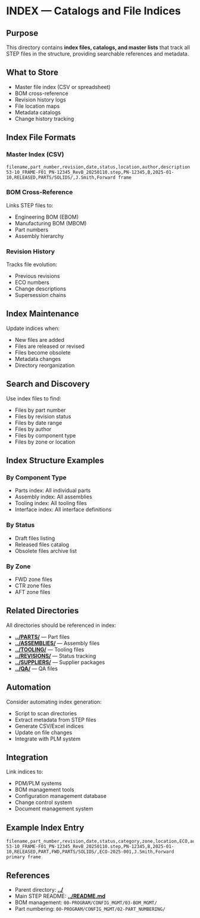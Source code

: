 # INDEX — Catalogs and File Indices

## Purpose

This directory contains **index files, catalogs, and master lists** that track all STEP files in the structure, providing searchable references and metadata.

## What to Store

- Master file index (CSV or spreadsheet)
- BOM cross-reference
- Revision history logs
- File location maps
- Metadata catalogs
- Change history tracking

## Index File Formats

### Master Index (CSV)
```csv
filename,part_number,revision,date,status,location,author,description
53-10_FRAME-F01_PN-12345_RevB_20250110.step,PN-12345,B,2025-01-10,RELEASED,PARTS/SOLIDS/,J.Smith,Forward frame
```

### BOM Cross-Reference
Links STEP files to:
- Engineering BOM (EBOM)
- Manufacturing BOM (MBOM)
- Part numbers
- Assembly hierarchy

### Revision History
Tracks file evolution:
- Previous revisions
- ECO numbers
- Change descriptions
- Supersession chains

## Index Maintenance

Update indices when:
- New files are added
- Files are released or revised
- Files become obsolete
- Metadata changes
- Directory reorganization

## Search and Discovery

Use index files to find:
- Files by part number
- Files by revision status
- Files by date range
- Files by author
- Files by component type
- Files by zone or location

## Index Structure Examples

### By Component Type
- Parts index: All individual parts
- Assembly index: All assemblies
- Tooling index: All tooling files
- Interface index: All interface definitions

### By Status
- Draft files listing
- Released files catalog
- Obsolete files archive list

### By Zone
- FWD zone files
- CTR zone files
- AFT zone files

## Related Directories

All directories should be referenced in index:
- [**../PARTS/**](../PARTS/) — Part files
- [**../ASSEMBLIES/**](../ASSEMBLIES/) — Assembly files
- [**../TOOLING/**](../TOOLING/) — Tooling files
- [**../REVISIONS/**](../REVISIONS/) — Status tracking
- [**../SUPPLIERS/**](../SUPPLIERS/) — Supplier packages
- [**../QA/**](../QA/) — QA files

## Automation

Consider automating index generation:
- Script to scan directories
- Extract metadata from STEP files
- Generate CSV/Excel indices
- Update on file changes
- Integrate with PLM system

## Integration

Link indices to:
- PDM/PLM systems
- BOM management tools
- Configuration management database
- Change control system
- Document management system

## Example Index Entry

```csv
filename,part_number,revision,date,status,category,zone,location,ECO,author,notes
53-10_FRAME-F01_PN-12345_RevB_20250110.step,PN-12345,B,2025-01-10,RELEASED,PART,FWD,PARTS/SOLIDS/,ECO-2025-001,J.Smith,Forward primary frame
```

## References

- Parent directory: [**../**](../)
- Main STEP README: [**../README.md**](../README.md)
- BOM management: `00-PROGRAM/CONFIG_MGMT/03-BOM_MGMT/`
- Part numbering: `00-PROGRAM/CONFIG_MGMT/02-PART_NUMBERING/`
